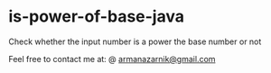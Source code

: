 # is-power-of-base-java
Check whether the input number is a power the base number or not


Feel free to contact me at:
@ armanazarnik@gmail.com
